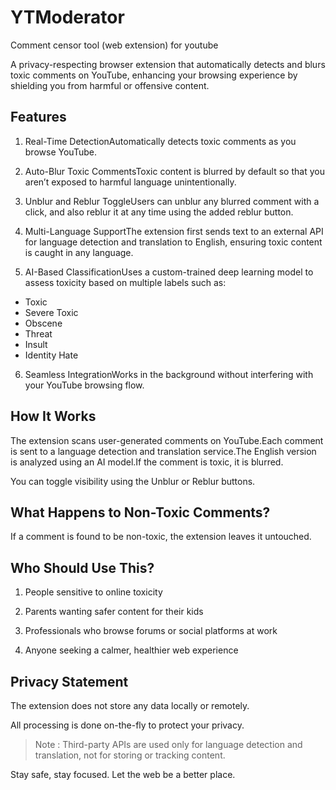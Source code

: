 # YTModerator
Comment censor tool (web extension) for youtube

A privacy-respecting browser extension that automatically detects and blurs toxic comments on YouTube, enhancing your browsing experience by shielding you from harmful or offensive content.

## Features

1. Real-Time DetectionAutomatically detects toxic comments as you browse YouTube.

2. Auto-Blur Toxic CommentsToxic content is blurred by default so that you aren’t exposed to harmful language unintentionally.

3. Unblur and Reblur ToggleUsers can unblur any blurred comment with a click, and also reblur it at any time using the added reblur button.

4. Multi-Language SupportThe extension first sends text to an external API for language detection and translation to English, ensuring toxic content is caught in any language.

5. AI-Based ClassificationUses a custom-trained deep learning model to assess toxicity based on multiple labels such as:

- Toxic
- Severe Toxic
- Obscene
- Threat
- Insult
- Identity Hate

6. Seamless IntegrationWorks in the background without interfering with your YouTube browsing flow.

## How It Works

The extension scans user-generated comments on YouTube.Each comment is sent to a language detection and translation service.The English version is analyzed using an AI model.If the comment is toxic, it is blurred.

You can toggle visibility using the Unblur or Reblur buttons.

## What Happens to Non-Toxic Comments?

If a comment is found to be non-toxic, the extension leaves it untouched.

## Who Should Use This?

1. People sensitive to online toxicity

2. Parents wanting safer content for their kids

3. Professionals who browse forums or social platforms at work

4. Anyone seeking a calmer, healthier web experience

## Privacy Statement

The extension does not store any data locally or remotely.

All processing is done on-the-fly to protect your privacy.

> Note : Third-party APIs are used only for language detection and translation, not for storing or tracking content.



Stay safe, stay focused. Let the web be a better place.
